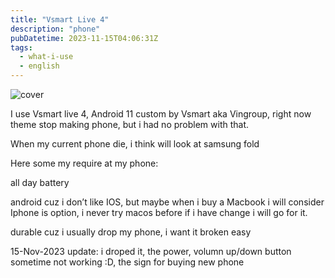 ```yaml
---
title: "Vsmart Live 4"
description: "phone"
pubDatetime: 2023-11-15T04:06:31Z
tags:
  - what-i-use
  - english
---
```


![cover](@assets/images/vsmart-live-4.avif)

I use Vsmart live 4, Android 11 custom by Vsmart aka Vingroup, right now theme stop making phone, but i had no problem with that.

When my current phone die, i think will look at samsung fold

Here some my require at my phone:

all day battery

android cuz i don’t like IOS, but maybe when i buy a Macbook i will consider Iphone is option, i never try macos before if i have change i will go for it.

durable cuz i usually drop my phone, i want it broken easy

15-Nov-2023 update: i droped it, the power, volumn up/down button sometime not working :D, the sign for buying new phone
